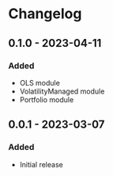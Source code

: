 # Changelog

## 0.1.0 - 2023-04-11

### Added

* OLS module
* VolatilityManaged module
* Portfolio module

## 0.0.1 - 2023-03-07

### Added

* Initial release
